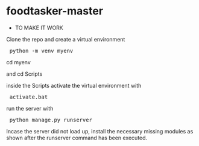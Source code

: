 # foodtasker-master

- TO MAKE IT WORK

Clone the repo and create a virtual environment

<pre> python -m venv myenv </pre>

cd myenv

and cd Scripts

inside the Scripts activate the virtual environment with
 
<pre> activate.bat </pre>

run the server with 

<pre> python manage.py runserver </pre>


Incase the server did not load up, install the necessary missing modules as shown after the runserver command has been executed.

